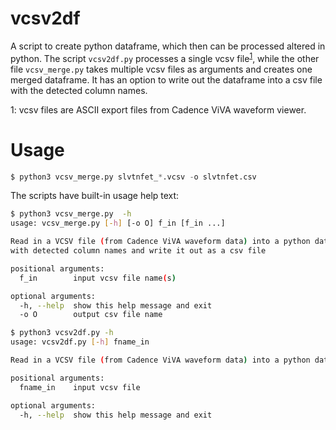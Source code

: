 # vcsv2df

A script to create python dataframe, which then can be processed altered in python. The script `vcsv2df.py` processes a single vcsv file<sup>[1](#fn1)</sup>, while the other file `vcsv_merge.py` takes multiple vcsv files as arguments and creates one merged dataframe. It has an option to write out the dataframe into a csv file with the detected column names.

<a name="fn1">1</a>: vcsv files are ASCII export files from Cadence ViVA waveform viewer.

# Usage
```python
$ python3 vcsv_merge.py slvtnfet_*.vcsv -o slvtnfet.csv
```

The scripts have built-in usage help text:
```bash
$ python3 vcsv_merge.py  -h
usage: vcsv_merge.py [-h] [-o O] f_in [f_in ...]

Read in a VCSV file (from Cadence ViVA waveform data) into a python dataframe
with detected column names and write it out as a csv file

positional arguments:
  f_in        input vcsv file name(s)

optional arguments:
  -h, --help  show this help message and exit
  -o O        output csv file name

$ python3 vcsv2df.py -h
usage: vcsv2df.py [-h] fname_in

Read in a VCSV file (from Cadence ViVA waveform data) into a python dataframe

positional arguments:
  fname_in    input vcsv file

optional arguments:
  -h, --help  show this help message and exit
```
